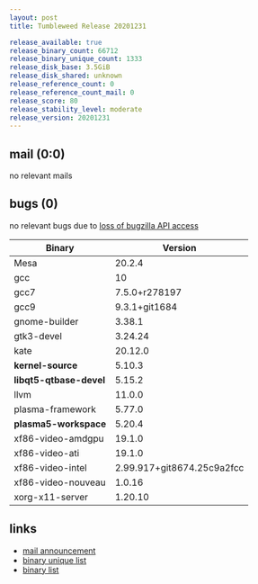 ```yaml
---
layout: post
title: Tumbleweed Release 20201231

release_available: true
release_binary_count: 66712
release_binary_unique_count: 1333
release_disk_base: 3.5GiB
release_disk_shared: unknown
release_reference_count: 0
release_reference_count_mail: 0
release_score: 80
release_stability_level: moderate
release_version: 20201231
---
```


## mail (0:0)

no relevant mails

## bugs (0)

<!--more-->

no relevant bugs due to [loss of bugzilla API access](https://bugzilla.opensuse.org/show_bug.cgi?id=1157722)

Binary | Version
--- | ---
Mesa | 20.2.4
gcc | 10
gcc7 | 7.5.0+r278197
gcc9 | 9.3.1+git1684
gnome-builder | 3.38.1
gtk3-devel | 3.24.24
kate | 20.12.0
**kernel-source** | 5.10.3
**libqt5-qtbase-devel** | 5.15.2
llvm | 11.0.0
plasma-framework | 5.77.0
**plasma5-workspace** | 5.20.4
xf86-video-amdgpu | 19.1.0
xf86-video-ati | 19.1.0
xf86-video-intel | 2.99.917+git8674.25c9a2fcc
xf86-video-nouveau | 1.0.16
xorg-x11-server | 1.20.10

## links

- [mail announcement](https://github.com/boombatower/tumbleweed-review/issues/10)
- [binary unique list](http://download.opensuse.org/history/20201231/rpm.unique.list)
- [binary list](http://download.opensuse.org/history/20201231/rpm.list)
